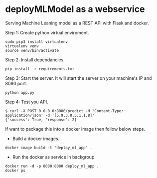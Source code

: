 # deployMLModel as a webservice

Serving Machine Leaning model as a REST API with Flask and docker. 


Step 1: Create python virtual enviroment. 
```
sudo pip3 install virtualenv 
virtualenv venv
source venv/bin/activate 
```

Step 2: Install dependancies. 
```
pip install -r requirements.txt
```

Step 3: Start the server. It will start the server on your machine's IP and 8080 port. 
```
python app.py
```
Step 4: Test you API.
```
$ curl -X POST 0.0.0.0:8080/predict -H 'Content-Type: application/json' -d '[5.9,3.0,5.1,1.8]'
{'success': True, 'response': 2}
```



If want to package this into a docker image then follow below steps.

* Build a docker images.
```
docker image build -t "deploy_ml_app" .
```

* Run the docker as service in backgroup.
```
docker run -d -p 8080:8080 deploy_ml_app .
docker ps
```
